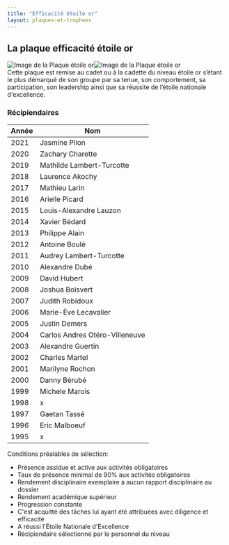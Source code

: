 ```yaml
---
title: "Efficacité étoile or"
layout: plaques-et-trophees
---
```



## La plaque efficacité étoile or
![Image de la Plaque étoile or](_images/envedet/etoileor2.jpg "Plaque étoile or")![Image de la Plaque étoile or](_images/envedet/etoileor1.jpg "Plaque étoile or")  
Cette plaque est remise au cadet ou à la cadette du niveau étoile or s’étant le plus démarqué de son groupe par sa tenue, son comportement, sa participation, son leadership ainsi que sa réussite de l’étoile nationale d'excellence.

### Récipiendaires

| Année | Nom |
| --- | --- |
| 2021 | Jasmine Pilon |
| 2020 | Zachary Charette |
| 2019 | Mathilde Lambert-Turcotte |
| 2018 | Laurence Akochy |
| 2017 | Mathieu Larin |
| 2016 | Arielle Picard |
| 2015 | Louis-Alexandre Lauzon |
| 2014 | Xavier Bédard |
| 2013 | Philippe Alain |
| 2012 | Antoine Boulé |
| 2011 | Audrey Lambert-Turcotte |
| 2010 | Alexandre Dubé |
| 2009 | David Hubert |
| 2008 | Joshua Boisvert |
| 2007 | Judith Robidoux |
| 2006 | Marie-Ève Lecavalier |
| 2005 | Justin Demers |
| 2004 | Carlos Andres Otéro-Villeneuve |
| 2003 | Alexandre Guertin |
| 2002 | Charles Martel |
| 2001 | Marilyne Rochon |
| 2000 | Danny Bérubé |
| 1999 | Michele Marois |
| 1998 | x   |
| 1997 | Gaetan Tassé |
| 1996 | Eric Malboeuf |
| 1995 | x   |

Conditions préalables de sélection:  
- Présence assidue et active aux activités obligatoires  
- Taux de présence minimal de 90% aux activités obligatoires  
- Rendement disciplinaire exemplaire à aucun rapport disciplinaire au dossier  
- Rendement académique supérieur  
- Progression constante  
- C'est acquitté des tâches lui ayant été attribuées avec diligence et efficacité  
- A réussi l'Étoile Nationale d'Excellence  
- Récipiendaire sélectionné par le personnel du niveau
